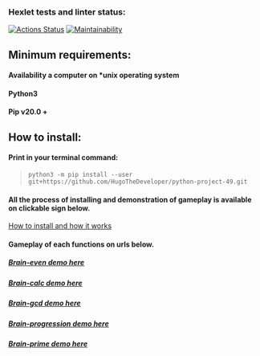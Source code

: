 ### Hexlet tests and linter status:
[![Actions Status](https://github.com/HugoTheDeveloper/python-project-49/workflows/hexlet-check/badge.svg)](https://github.com/HugoTheDeveloper/python-project-49/actions)
[![Maintainability](https://api.codeclimate.com/v1/badges/a509bf44f2f2f959032e/maintainability)](https://codeclimate.com/github/HugoTheDeveloper/python-project-49/maintainability)
## Minimum requirements:
#### Availability a computer on *unix operating system
#### Python3
#### Pip v20.0 +
## How to install:
#### Print in your terminal command:
>`python3 -m pip install --user git+https://github.com/HugoTheDeveloper/python-project-49.git`

#### All the process of installing and demonstration of gameplay is available on clickable sign below.
[How to install and how it works](https://asciinema.org/a/558656)
#### Gameplay of each functions on urls below.
##### [Brain-even demo here](https://asciinema.org/a/tBqTS2nK5yHFg50i5xztgwRSn)
##### [Brain-calc demo here](https://asciinema.org/a/CjoUtAyBC4jUiDYgd8UdyhbXd)
##### [Brain-gcd demo here](https://asciinema.org/a/NwLCxuSQv4J3UqBOLUCqkAlxH)
##### [Brain-progression demo here](https://asciinema.org/a/dYDkLhuCuIBD6bHhTeUULZqBO)
##### [Brain-prime demo here](https://asciinema.org/a/Y1Cn4aamF8c3omDcXoVP1i9fS)
